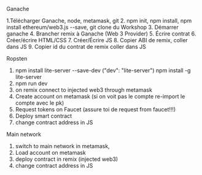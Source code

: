 Ganache

1.Télécharger Ganache, node, metamask, git
2. npm init, npm install, npm install ethereum/web3.js --save, git clone du Workshop
3. Démarrer ganache
4. Brancher remix à Ganache (Web 3 Provider)
5. Écrire contrat
6. Créer/écrire HTML/CSS
7. Créer/Écrire JS
8. Copier ABI de remix, coller dans JS
9. Copier id du contrat de remix coller dans JS


Ropsten

1. npm install lite-server --save-dev ("dev": "lite-server") npm install -g lite-server
2. npm run dev
3. on remix connect to injected web3 through metamask
4. Create account on metamask (si on voit pas le compte re-import le compte avec le pk)
5. Request tokens on Faucet (assure toi de request from faucet!!!)
6. Deploy smart contract
7. change contract address in JS 


Main network

1. switch to main network in metamask, 
2. Load account on metamask
3. deploy contract in remix (injected web3)
4. change contract address in JS
